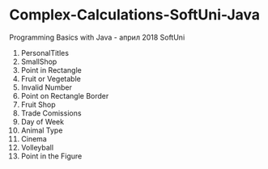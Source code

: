 # Complex-Calculations-SoftUni-Java
 Programming Basics with Java - април 2018 SoftUni 
 
 1. PersonalTitles
 2. SmallShop
 3. Point in Rectangle 
 4. Fruit or Vegetable 
 5. Invalid Number 
 6. Point on Rectangle Border 
 7. Fruit Shop 
 8. Trade Comissions 
 9. Day of Week 
 10. Animal Type 
 11. Cinema 
 12. Volleyball 
 13. Point in the Figure
